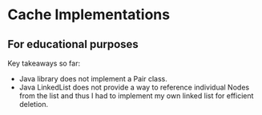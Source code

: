# Cache Implementations
## For educational purposes

Key takeaways so far:
- Java library does not implement a Pair class.
- Java LinkedList does not provide a way to reference individual Nodes from the list and thus I had to implement my own linked list for efficient deletion.
